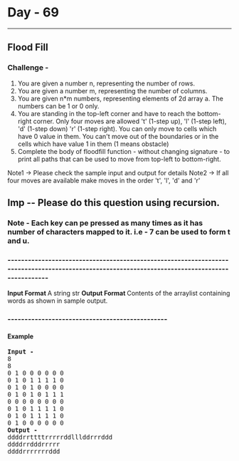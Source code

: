  # Day - 69
---
## Flood Fill

### Challenge -
1. You are given a number n, representing the number of rows.
2. You are given a number m, representing the number of columns.
3. You are given n*m numbers, representing elements of 2d array a. The numbers can be 1 or 0 only.
4. You are standing in the top-left corner and have to reach the bottom-right corner. 
Only four moves are allowed 't' (1-step up), 'l' (1-step left), 'd' (1-step down) 'r' (1-step right). You can only move to cells which have 0 value in them. You can't move out of the boundaries or in the cells which have value 1 in them (1 means obstacle)
5. Complete the body of floodfill function - without changing signature - to print all paths that can be used to move from top-left to bottom-right.

Note1 -> Please check the sample input and output for details
Note2 -> If all four moves are available make moves in the order 't', 'l', 'd' and 'r'
## Imp -- Please do this question using recursion.

### Note - Each key can pe pressed as many times as it has number of characters mapped to it. i.e - 7 can be used to form t and u.
    

### ----------------------------------------------------------------------------------------------------------------------------------------------
<b>Input Format </b>
A string str
<b>Output Format </b>
Contents of the arraylist containing words as shown in sample output.

### -----------------------------------------------
#### Example 
<pre>
<b>Input -                    </b>                                
8
8
0 1 0 0 0 0 0 0
0 1 0 1 1 1 1 0
0 1 0 1 0 0 0 0
0 1 0 1 0 1 1 1
0 0 0 0 0 0 0 0
0 1 0 1 1 1 1 0
0 1 0 1 1 1 1 0
0 1 0 0 0 0 0 0             
<b>Output -    </b>
ddddrrttttrrrrrddlllddrrrddd
ddddrrdddrrrrr
ddddrrrrrrrddd
</pre>
 